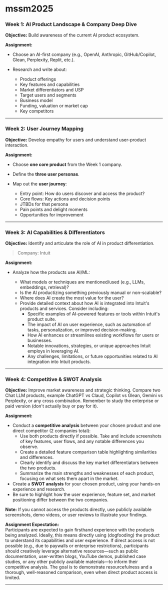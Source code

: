 # mssm2025

### **Week 1: AI Product Landscape & Company Deep Dive**

**Objective:** Build awareness of the current AI product ecosystem.

**Assignment:**

* Choose an AI-first company (e.g., OpenAI, Anthropic, GitHub/Copilot, Glean, Perplexity, Replit, etc.).
* Research and write about:

  * Product offerings
  * Key features and capabilities
  * Market differentiators and USP
  * Target users and segments
  * Business model
  * Funding, valuation or market cap
  * Key competitors

---

### **Week 2: User Journey Mapping**

**Objective:** Develop empathy for users and understand user-product interaction.

**Assignment:**

* Choose **one core product** from the Week 1 company.
* Define the **three user personas**.
* Map out the **user journey**:

  * Entry point: How do users discover and access the product?
  * Core flows: Key actions and decision points
  * JTBDs for that persona
  * Pain points and delight moments
  * Opportunities for improvement

---

### **Week 3: AI Capabilities & Differentiators**

**Objective:** Identify and articulate the role of AI in product differentiation. 

> Company: Intuit

**Assignment:**

* Analyze how the products use AI/ML:

  * What models or techniques are mentioned/used (e.g., LLMs, embeddings, retrieval)?
  * Is the AI productizing something previously manual or non-scalable?
  * Where does AI create the most value for the user?
  * Provide detailed context about how AI is integrated into Intuit's products and services. Consider including:
    * Specific examples of AI-powered features or tools within Intuit's product suite.
    * The impact of AI on user experience, such as automation of tasks, personalization, or improved decision-making.
    * How AI enhances or streamlines existing workflows for users or businesses.
    * Notable innovations, strategies, or unique approaches Intuit employs in leveraging AI.
    * Any challenges, limitations, or future opportunities related to AI integration into Intuit products.

---

### **Week 4: Competitive & SWOT Analysis**

**Objective:** Improve market awareness and strategic thinking. Compare two Chat LLM products, example ChatGPT vs Claud, Copilot vs Glean, Gemini vs Perplexity, or any cross combination. Remember to study the enterprise or paid version (don't actually buy or pay for it).

**Assignment:**

* Conduct a **competitive analysis** between your chosen product and one direct competitor (2 companies total):
  * Use both products directly if possible. Take and include screenshots of key features, user flows, and any notable differences you observe.
  * Create a detailed feature comparison table highlighting similarities and differences.
  * Clearly identify and discuss the key market differentiators between the two products.
  * Summarize the main strengths and weaknesses of each product, focusing on what sets them apart in the market.
* Create a **SWOT analysis** for your chosen product, using your hands-on experience and research.
* Be sure to highlight how the user experience, feature set, and market positioning differ between the two companies.
  
**Note:** If you cannot access the products directly, use publicly available screenshots, demo videos, or user reviews to illustrate your findings.

**Assignment Expectation:**  
Participants are expected to gain firsthand experience with the products being analyzed. Ideally, this means directly using (dogfooding) the product to understand its capabilities and user experience. If direct access is not possible (e.g., due to paywalls or enterprise restrictions), participants should creatively leverage alternative resources—such as public documentation, user-written blogs, YouTube demos, published case studies, or any other publicly available materials—to inform their competitive analysis. The goal is to demonstrate resourcefulness and a thorough, well-reasoned comparison, even when direct product access is limited.

---